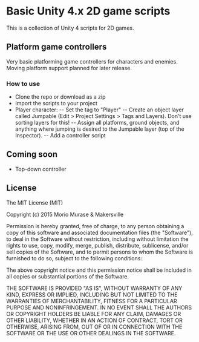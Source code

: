 # Basic Unity 4.x 2D game scripts

This is a collection of Unity 4 scripts for 2D games.

## Platform game controllers
Very basic platforming game controllers for characters and enemies.
Moving platform support planned for later release.

### How to use
- Clone the repo or download as a zip
- Import the scripts to your project
- Player character:
-- Set the tag to "Player"
-- Create an object layer called Jumpable (Edit > Project Settings > Tags and Layers). Don't use sorting layers for this!
-- Assign all platforms, ground objects, and anything where jumping is desired to the Jumpable layer (top of the Inspector).
-- Add a controller script

## Coming soon
- Top-down controller

## License

The MIT License (MIT)

Copyright (c) 2015 Morio Murase & Makersville

Permission is hereby granted, free of charge, to any person obtaining a copy
of this software and associated documentation files (the "Software"), to deal
in the Software without restriction, including without limitation the rights
to use, copy, modify, merge, publish, distribute, sublicense, and/or sell
copies of the Software, and to permit persons to whom the Software is
furnished to do so, subject to the following conditions:

The above copyright notice and this permission notice shall be included in
all copies or substantial portions of the Software.

THE SOFTWARE IS PROVIDED "AS IS", WITHOUT WARRANTY OF ANY KIND, EXPRESS OR
IMPLIED, INCLUDING BUT NOT LIMITED TO THE WARRANTIES OF MERCHANTABILITY,
FITNESS FOR A PARTICULAR PURPOSE AND NONINFRINGEMENT. IN NO EVENT SHALL THE
AUTHORS OR COPYRIGHT HOLDERS BE LIABLE FOR ANY CLAIM, DAMAGES OR OTHER
LIABILITY, WHETHER IN AN ACTION OF CONTRACT, TORT OR OTHERWISE, ARISING FROM,
OUT OF OR IN CONNECTION WITH THE SOFTWARE OR THE USE OR OTHER DEALINGS IN
THE SOFTWARE.